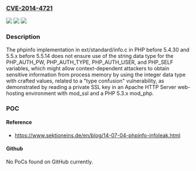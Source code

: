 ### [CVE-2014-4721](https://cve.mitre.org/cgi-bin/cvename.cgi?name=CVE-2014-4721)
![](https://img.shields.io/static/v1?label=Product&message=n%2Fa&color=blue)
![](https://img.shields.io/static/v1?label=Version&message=n%2Fa&color=blue)
![](https://img.shields.io/static/v1?label=Vulnerability&message=n%2Fa&color=brighgreen)

### Description

The phpinfo implementation in ext/standard/info.c in PHP before 5.4.30 and 5.5.x before 5.5.14 does not ensure use of the string data type for the PHP_AUTH_PW, PHP_AUTH_TYPE, PHP_AUTH_USER, and PHP_SELF variables, which might allow context-dependent attackers to obtain sensitive information from process memory by using the integer data type with crafted values, related to a "type confusion" vulnerability, as demonstrated by reading a private SSL key in an Apache HTTP Server web-hosting environment with mod_ssl and a PHP 5.3.x mod_php.

### POC

#### Reference
- https://www.sektioneins.de/en/blog/14-07-04-phpinfo-infoleak.html

#### Github
No PoCs found on GitHub currently.

